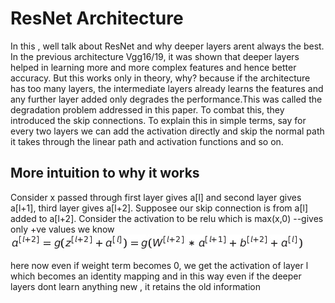 # ResNet Architecture

In this , well talk about ResNet and why deeper layers arent always the best.
In the previous architecture Vgg16/19, it was shown that deeper layers helped
in learning more and more complex features and hence better accuracy. But this
works only in theory, why? because if the architecture has too many layers, 
the intermediate layers already learns the features and any further layer
added only degrades the performance.This was called the degradation problem
addressed in this paper. To combat this, they introduced the skip connections.
To explain this in simple terms, say for every two layers we can add the 
activation directly and skip the normal path it takes through the linear
path and activation functions and so on.

## More intuition to why it works
Consider x passed through first layer gives a[l] and second layer gives a[l+1],
third layer gives a[l+2]. Supposee our skip connection is from a[l] added to
a[l+2].
Consider the activation to be relu which is max(x,0) --gives only +ve values
we know
![latexeq](latex.png)

here now even if weight term becomes 0, we get the activation of layer l
which becomes an identity mapping and in this way even if the deeper
layers dont learn anything new , it retains the old information
